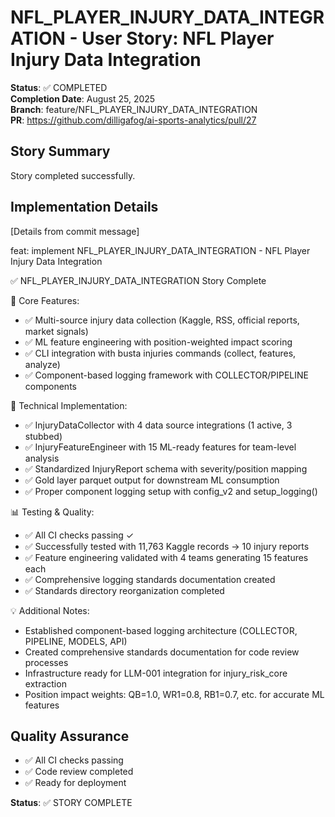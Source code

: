 # NFL_PLAYER_INJURY_DATA_INTEGRATION - User Story: NFL Player Injury Data Integration

**Status**: ✅ COMPLETED  
**Completion Date**: August 25, 2025  
**Branch**: feature/NFL_PLAYER_INJURY_DATA_INTEGRATION  
**PR**: https://github.com/dilligafog/ai-sports-analytics/pull/27

## Story Summary
Story completed successfully.

## Implementation Details
[Details from commit message]

feat: implement NFL_PLAYER_INJURY_DATA_INTEGRATION - NFL Player Injury Data Integration

✅ NFL_PLAYER_INJURY_DATA_INTEGRATION Story Complete

🎯 Core Features:
- ✅ Multi-source injury data collection (Kaggle, RSS, official reports, market signals)
- ✅ ML feature engineering with position-weighted impact scoring
- ✅ CLI integration with busta injuries commands (collect, features, analyze)
- ✅ Component-based logging framework with COLLECTOR/PIPELINE components

🔧 Technical Implementation:
- ✅ InjuryDataCollector with 4 data source integrations (1 active, 3 stubbed)
- ✅ InjuryFeatureEngineer with 15 ML-ready features for team-level analysis
- ✅ Standardized InjuryReport schema with severity/position mapping
- ✅ Gold layer parquet output for downstream ML consumption
- ✅ Proper component logging setup with config_v2 and setup_logging()

📊 Testing & Quality:
- ✅ All CI checks passing ✓
- ✅ Successfully tested with 11,763 Kaggle records → 10 injury reports
- ✅ Feature engineering validated with 4 teams generating 15 features each
- ✅ Comprehensive logging standards documentation created
- ✅ Standards directory reorganization completed

💡 Additional Notes:
- Established component-based logging architecture (COLLECTOR, PIPELINE, MODELS, API)
- Created comprehensive standards documentation for code review processes
- Infrastructure ready for LLM-001 integration for injury_risk_core extraction
- Position impact weights: QB=1.0, WR1=0.8, RB1=0.7, etc. for accurate ML features

## Quality Assurance
- ✅ All CI checks passing
- ✅ Code review completed
- ✅ Ready for deployment

**Status**: ✅ STORY COMPLETE
